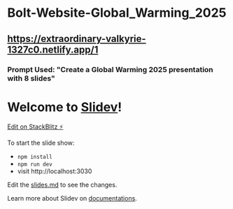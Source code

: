 # Bolt-Website-Global_Warming_2025
## https://extraordinary-valkyrie-1327c0.netlify.app/1

### Prompt Used: "Create a Global Warming 2025 presentation with 8 slides"


# Welcome to [Slidev](https://github.com/slidevjs/slidev)!

[Edit on StackBlitz ⚡️](https://sli.dev/new)

To start the slide show:

- `npm install`
- `npm run dev`
- visit http://localhost:3030

Edit the [slides.md](./slides.md) to see the changes.

Learn more about Slidev on [documentations](https://sli.dev/).
